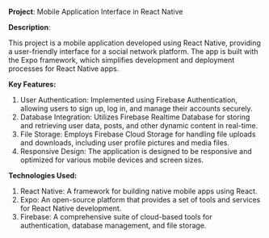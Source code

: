 **Project**: 
Mobile Application Interface in React Native

**Description**:

This project is a mobile application developed using React Native, providing a user-friendly interface for a social network platform. The app is built with the Expo framework, which simplifies development and deployment processes for React Native apps.

**Key Features:**
1. User Authentication: Implemented using Firebase Authentication, allowing users to sign up, log in, and manage their accounts securely.
2.  Database Integration: Utilizes Firebase Realtime Database for storing and retrieving user data, posts, and other dynamic content in real-time.
3.  File Storage: Employs Firebase Cloud Storage for handling file uploads and downloads, including user profile pictures and media files.
4.  Responsive Design: The application is designed to be responsive and optimized for various mobile devices and screen sizes.

**Technologies Used:**
1. React Native: A framework for building native mobile apps using React.
2. Expo: An open-source platform that provides a set of tools and services for React Native development.
3. Firebase: A comprehensive suite of cloud-based tools for authentication, database management, and file storage.
